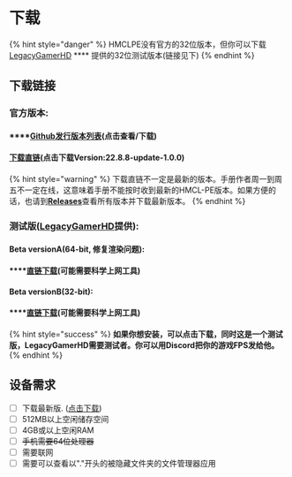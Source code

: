 # 下载

{% hint style="danger" %}
HMCLPE没有官方的32位版本，但你可以下载[LegacyGamerHD](https://github.com/LegacyGamerHD) **** 提供的32位测试版本(链接见下)
{% endhint %}

## 下载链接

### 官方版本:

#### ****[**Github发行版本列表**](https://github.com/Tungstend/HMCL-PE/releases)**(点击查看/下载)**

#### [下载直链](https://github.com/Tungstend/HMCL-PE/releases/download/22.8.8-update/HMCLPE-release.apk)(点击下载Version:22.8.8-update-1.0.0)

{% hint style="warning" %}
下载直链不一定是最新的版本。手册作者周一到周五不一定在线，这意味着手册不能按时收到最新的HMCL-PE版本。如果方便的话，也请到[**Releases**](https://github.com/Tungstend/HMCL-PE/releases)查看所有版本并下载最新版本。
{% endhint %}

### 测试版([LegacyGamerHD](https://github.com/LegacyGamerHD)提供):

#### Beta versionA(64-bit, 修复渲染问题):

#### ****[**直链下载**](https://mega.nz/file/cWEhHZhK#xzLbhWfhXAEZpKfsquf8jrhZfxAxH38l1l6rddJLWPk)**(可能需要科学上网工具)**

#### Beta version**B**(32-bit):

#### ****[**直链下载**](https://mega.nz/file/0Hdz3LBY#bUfkaZIIy5jmHYINcxGDsqcfxcpv-z3uh3IITW-WPtY)**(可能需要科学上网工具)**

{% hint style="success" %}
**如果你想安装，可以点击下载，同时这是一个测试版，LegacyGamerHD需要测试者。你可以用Discord把你的游戏FPS发给他。**
{% endhint %}

## **设备需求**

* [ ] 下载最新版. ([点击下载](https://github.com/Tungstend/HMCL-PE/releases))
* [ ] 512MB以上空闲储存空间
* [ ] 4GB或以上空闲RAM
* [ ] ~~手机需要64位处理器~~
* [ ] 需要联网
* [ ] 需要可以查看以"."开头的被隐藏文件夹的文件管理器应用&#x20;
